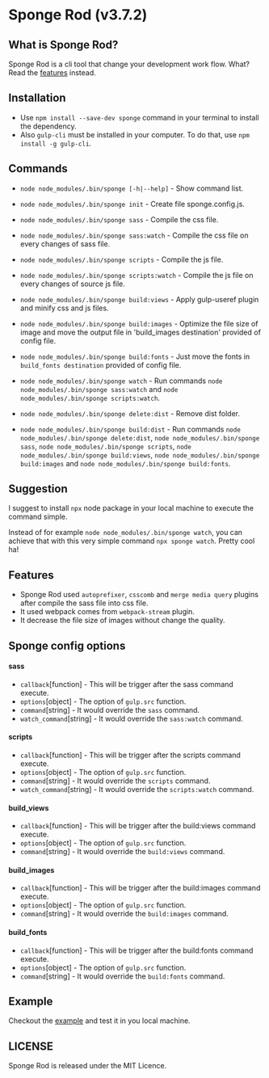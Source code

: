 # Sponge Rod (v3.7.2)

## What is Sponge Rod?

Sponge Rod is a cli tool that change your development work flow. What? Read the [features](https://github.com/rodrigoiii/sponge-rod#features) instead.

## Installation
 - Use `npm install --save-dev sponge` command in your terminal to install the dependency.
 - Also `gulp-cli` must be installed in your computer. To do that, use `npm install -g gulp-cli`.

## Commands
 - `node node_modules/.bin/sponge [-h|--help]` - Show command list.
 - `node node_modules/.bin/sponge init` - Create file sponge.config.js.
 - `node node_modules/.bin/sponge sass` - Compile the css file.
 - `node node_modules/.bin/sponge sass:watch` - Compile the css file on every changes of sass file.
 - `node node_modules/.bin/sponge scripts` - Compile the js file.
 - `node node_modules/.bin/sponge scripts:watch` - Compile the js file on every changes of source js file.
 - `node node_modules/.bin/sponge build:views` - Apply gulp-useref plugin and minify css and js files.
 - `node node_modules/.bin/sponge build:images` - Optimize the file size of image and move the output file in 'build_images destination' provided of config file.
 - `node node_modules/.bin/sponge build:fonts` - Just move the fonts in `build_fonts destination` provided of config file.

 - `node node_modules/.bin/sponge watch` - Run commands `node node_modules/.bin/sponge sass:watch` and `node node_modules/.bin/sponge scripts:watch`.
 - `node node_modules/.bin/sponge delete:dist` - Remove dist folder.
 - `node node_modules/.bin/sponge build:dist` - Run commands `node node_modules/.bin/sponge delete:dist`, `node node_modules/.bin/sponge sass`, `node node_modules/.bin/sponge scripts`, `node node_modules/.bin/sponge build:views`, `node node_modules/.bin/sponge build:images` and `node node_modules/.bin/sponge build:fonts`.

## Suggestion

I suggest to install `npx` node package in your local machine to execute the command simple.

Instead of for example `node node_modules/.bin/sponge watch`, you can achieve that with this very simple command `npx sponge watch`. Pretty cool ha!

## Features

 - Sponge Rod used `autoprefixer`, `csscomb` and `merge media query` plugins after compile the sass file into css file.
 - It used webpack comes from `webpack-stream` plugin.
 - It decrease the file size of images without change the quality.

## Sponge config options

#### sass
 - `callback`[function] - This will be trigger after the sass command execute.
 - `options`[object] - The option of `gulp.src` function.
 - `command`[string] - It would override the `sass` command.
 - `watch_command`[string] - It would override the `sass:watch` command.

#### scripts
 - `callback`[function] - This will be trigger after the scripts command execute.
 - `options`[object] - The option of `gulp.src` function.
 - `command`[string] - It would override the `scripts` command.
 - `watch_command`[string] - It would override the `scripts:watch` command.

#### build_views
 - `callback`[function] - This will be trigger after the build:views command execute.
 - `options`[object] - The option of `gulp.src` function.
 - `command`[string] - It would override the `build:views` command.

#### build_images
 - `callback`[function] - This will be trigger after the build:images command execute.
 - `options`[object] - The option of `gulp.src` function.
 - `command`[string] - It would override the `build:images` command.

#### build_fonts
 - `callback`[function] - This will be trigger after the build:fonts command execute.
 - `options`[object] - The option of `gulp.src` function.
 - `command`[string] - It would override the `build:fonts` command.

## Example

Checkout the [example](https://github.com/rodrigoiii/sponge-rod/blob/master/app) and test it in you local machine.

## LICENSE
Sponge Rod is released under the MIT Licence.